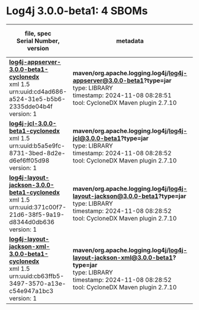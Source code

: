 Log4j 3.0.0-beta1: 4 SBOMs
=======

| file, spec<br>Serial Number, version| metadata | components<br>by type<br>- libs purl types |
| ----------------------------------- | -------- | ------------------------------------------ |
| **[log4j-appserver-3.0.0-beta1-cyclonedx](maven/org.apache.logging.log4j/log4j-appserver/3.0.0-beta1/log4j-appserver-3.0.0-beta1-cyclonedx.xml)**<br>xml 1.5<br>urn:uuid:cd4ad686-a524-31e5-b5b6-2335dde04b4f<br>version: 1 | **maven/org.apache.logging.log4j/log4j-appserver@3.0.0-beta1?type=jar**<br>type: LIBRARY<br>timestamp: 2024-11-08 08:28:51<br>tool: CycloneDX Maven plugin 2.7.10 | 12<br>`library`: 12 <br>- `maven`: 12  |
| **[log4j-jcl-3.0.0-beta1-cyclonedx](maven/org.apache.logging.log4j/log4j-jcl/3.0.0-beta1/log4j-jcl-3.0.0-beta1-cyclonedx.xml)**<br>xml 1.5<br>urn:uuid:b5a5e9fc-8731-3bed-8d2e-d6ef6ff05d98<br>version: 1 | **maven/org.apache.logging.log4j/log4j-jcl@3.0.0-beta1?type=jar**<br>type: LIBRARY<br>timestamp: 2024-11-08 08:28:52<br>tool: CycloneDX Maven plugin 2.7.10 | 11<br>`library`: 11 <br>- `maven`: 11  |
| **[log4j-layout-jackson-3.0.0-beta1-cyclonedx](maven/org.apache.logging.log4j/log4j-layout-jackson/3.0.0-beta1/log4j-layout-jackson-3.0.0-beta1-cyclonedx.xml)**<br>xml 1.5<br>urn:uuid:371c00f7-21d6-38f5-9a19-d8344d0db636<br>version: 1 | **maven/org.apache.logging.log4j/log4j-layout-jackson@3.0.0-beta1?type=jar**<br>type: LIBRARY<br>timestamp: 2024-11-08 08:28:52<br>tool: CycloneDX Maven plugin 2.7.10 | 15<br>`library`: 15 <br>- `maven`: 15  |
| **[log4j-layout-jackson-xml-3.0.0-beta1-cyclonedx](maven/org.apache.logging.log4j/log4j-layout-jackson-xml/3.0.0-beta1/log4j-layout-jackson-xml-3.0.0-beta1-cyclonedx.xml)**<br>xml 1.5<br>urn:uuid:cb63ffb5-3497-3570-a13e-c54e947a1bc3<br>version: 1 | **maven/org.apache.logging.log4j/log4j-layout-jackson-xml@3.0.0-beta1?type=jar**<br>type: LIBRARY<br>timestamp: 2024-11-08 08:28:52<br>tool: CycloneDX Maven plugin 2.7.10 | 20<br>`library`: 20 <br>- `maven`: 20  |
